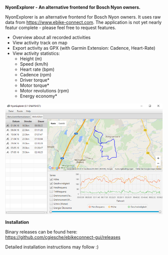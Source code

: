 **NyonExplorer - An alternative frontend for Bosch Nyon owners.**

NyonExplorer is an alternative frontend for Bosch Nyon owners. It uses raw data from https://www.ebike-connect.com. The application is not yet nearly featur complete - please feel free to request features.

   + Overview about all recorded activities
   + View activity track on map
   + Export activity as GPX (with Garmin Extension: Cadence, Heart-Rate)
   + View activity statistics:
      + Height (m)
      + Speed (km/h)
      + Heart rate (bpm)
      + Cadence (rpm)
      + Driver torque*
      + Motor torque*
      + Motor revolutions (rpm)
      + Energy economy*

![Screenshot](docs/screenshot.png "Screenshot")

**Installation**

Binary releases can be found here: https://github.com/cgiesche/ebikeconnect-gui/releases

Detailed installation instructions may follow :)